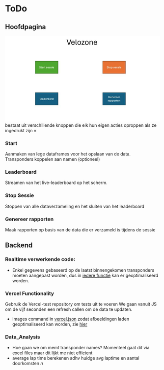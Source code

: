 # ToDo

## Hoofdpagina
![alt text](image-1.png)
bestaat uit verschillende knoppen die elk hun eigen acties oproppen als ze ingedrukt zijn v

### Start
Aanmaken van lege dataframes voor het opslaan van de data. Transponders koppelen aan namen (optioneel)

### Leaderboard
Streamen van het live-leaderboard op het scherm. 

### Stop Sessie
Stoppen van alle dataverzameling en het sluiten van het leaderboard

### Genereer rapporten
Maak rapporten op basis van de data die er verzameld is tijdens de sessie

## Backend
### Realtime verwerkende code:
- Enkel gegevens gebaseerd op de laatst binnengekomen transponders moeten aangepast worden, dus in <u>iedere functie</u> kan er geoptimaliseerd worden.


### Vercel Functionality
Gebruik de Vercel-test repository om tests uit te voeren
We gaan vanuit JS om de vijf seconden een refresh callen om de data te updaten.
- images command in [vercel.json](vercel.json) zodat afbeeldingen laden geoptimaliseerd kan worden, zie [hier](https://vercel.com/docs/project-configuration)

### Data_Analysis
- Hoe gaan we om memt transponder names? Momenteel gaat dit via excel files maar dit lijkt me niet efficient
- average lap time berekenen adhv huidge avg laptime en aantal doorkomsten $n$
